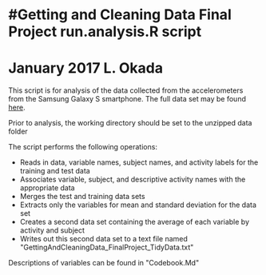 #Getting and Cleaning Data Final Project
run.analysis.R script
====================================================================================================
January 2017
L. Okada
====================================================================================================

This script is for analysis of the data collected from the accelerometers from the Samsung Galaxy S 
smartphone. The full data set may be found [here](https://d396qusza40orc.cloudfront.net/getdata%2Fprojectfiles%2FUCI%20HAR%20Dataset.zip).

Prior to analysis, the working directory should be set to the unzipped data folder

The script performs the following operations:
- Reads in data, variable names, subject names, and activity labels for the training and test data
- Associates variable, subject, and descriptive activity names with the appropriate data
- Merges the test and training data sets
- Extracts only the variables for mean and standard deviation for the data set
- Creates a second data set containing the average of each variable by activity and subject
- Writes out this second data set to a text file named "GettingAndCleaningData_FinalProject_TidyData.txt"

Descriptions of variables can be found in "Codebook.Md"